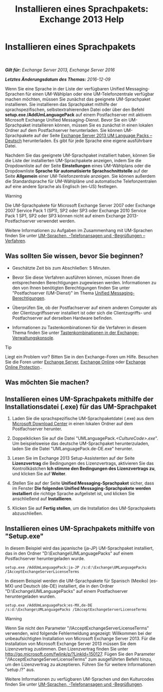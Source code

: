 ﻿---
title: 'Installieren eines Sprachpakets: Exchange 2013 Help'
TOCTitle: Installieren eines Sprachpakets
ms:assetid: ed14ffa5-c9b0-4367-b5da-564024b360ff
ms:mtpsurl: https://technet.microsoft.com/de-de/library/Dd876951(v=EXCHG.150)
ms:contentKeyID: 50477024
ms.date: 04/24/2018
mtps_version: v=EXCHG.150
ms.translationtype: HT
---

# Installieren eines Sprachpakets

 

_**Gilt für:** Exchange Server 2013, Exchange Server 2016_

_**Letztes Änderungsdatum des Themas:** 2016-12-09_

Wenn Sie eine Sprache in der Liste der verfügbaren Unified Messaging-Sprachen für einen UM-Wählplan oder eine UM-Telefonzentrale verfügbar machen möchten, müssen Sie zunächst das geeignete UM-Sprachpaket installieren. Sie installieren das Sprachpaket mithilfe der sprachspezifischen, selbstextrahierenden Datei oder über den Befehl **setup.exe /AddUmLanguagePack** auf einem Postfachserver mit aktivem Microsoft Exchange Unified Messaging-Dienst. Bevor Sie ein UM-Sprachpaket installieren können, müssen Sie es zunächst in einen lokalen Ordner auf dem Postfachserver herunterladen. Sie können UM-Sprachpakete auf der Seite [Exchange Server 2013 UM Language Packs – Deutsch](https://go.microsoft.com/fwlink/p/?linkid=266542) herunterladen. Es gibt für jede Sprache eine eigene ausführbare Datei.

Nachdem Sie das geeignete UM-Sprachpaket installiert haben, können Sie die Liste der installierten UM-Sprachpakete anzeigen, indem Sie die Dropdownliste auf der Seite **Einstellungen** eines UM-Wählplans oder die Dropdownliste **Sprache für automatisierte Sprachschnittstelle** auf der Seite **Allgemein** einer UM-Telefonzentrale anzeigen. Sie können außerdem die Standardsprache für UM-Wählpläne und automatische Telefonzentralen auf eine andere Sprache als Englisch (en-US) festlegen.


> [!WARNING]
> Die UM-Sprachpakete für Microsoft Exchange Server&nbsp;2007 oder Exchange 2007 Service Pack&nbsp;1&nbsp;(SP1), SP2 oder SP3 oder Exchange 2010 Service Pack&nbsp;1&nbsp;SP1, SP2 oder SP3 können nicht auf einem Exchange 2013-Postfachserver verwendet werden.



Weitere Informationen zu Aufgaben im Zusammenhang mit UM-Sprachen finden Sie unter [UM-Sprachen, -Telefonansagen und -Begrüßungen – Verfahren](um-languages-prompts-and-greetings-procedures-exchange-2013-help.md).

## Was sollten Sie wissen, bevor Sie beginnen?

  - Geschätzte Zeit bis zum Abschließen: 5 Minuten.

  - Bevor Sie diese Verfahren ausführen können, müssen Ihnen die entsprechenden Berechtigungen zugewiesen werden. Informationen zu den von Ihnen benötigten Berechtigungen finden Sie unter "Postfachserver (UM-Dienst)" im Thema [Unified Messaging-Berechtigungen](unified-messaging-permissions-exchange-2013-help.md).

  - Überprüfen Sie, ob der Postfachserver auf einem anderen Computer als der Clientzugriffsserver installiert ist oder sich die Clientzugriffs- und Postfachserver auf derselben Hardware befinden.

  - Informationen zu Tastenkombinationen für die Verfahren in diesem Thema finden Sie unter [Tastenkombinationen in der Exchange-Verwaltungskonsole](keyboard-shortcuts-in-the-exchange-admin-center-exchange-online-protection-help.md).


> [!TIP]
> Liegt ein Problem vor? Bitten Sie in den Exchange-Foren um Hilfe. Besuchen Sie die Foren unter <A href="https://go.microsoft.com/fwlink/p/?linkid=60612">Exchange Server</A>, <A href="https://go.microsoft.com/fwlink/p/?linkid=267542">Exchange Online</A> oder <A href="https://go.microsoft.com/fwlink/p/?linkid=285351">Exchange Online Protection</A>..



## Was möchten Sie machen?

## Installieren eines UM-Sprachpakets mithilfe der Installationsdatei (.exe) für das UM-Sprachpaket

1.  Laden Sie die sprachspezifische UM-Sprachpaketdatei (.exe) aus dem [Microsoft Download Center](https://go.microsoft.com/fwlink/p/?linkid=266542) in einen lokalen Ordner auf dem Postfachserver herunter.

2.  Doppelklicken Sie auf die Datei "UMLanguagePack.*\<CultureCode\>.exe*". Um beispielsweise das deutsche UM-Sprachpaket herunterzuladen, laden Sie die Datei "UMLanguagePack.de-DE.exe" herunter.

3.  Lesen Sie im Exchange 2013 Setup-Assistenten auf der Seite **Lizenzvertrag** die Bedingungen des Lizenzvertrags, aktivieren Sie das Kontrollkästchen **Ich stimme den Bedingungen des Lizenzvertrags zu**, und klicken Sie auf **Weiter**.

4.  Stellen Sie auf der Seite **Unified Messaging-Sprachpaket** sicher, dass im Fenster **Die folgenden Unified Messaging-Sprachpakete werden installiert** die richtige Sprache aufgelistet ist, und klicken Sie anschließend auf **Installieren**.

5.  Klicken Sie auf **Fertig stellen**, um die Installation des UM-Sprachpakets abzuschließen.

## Installieren eines UM-Sprachpakets mithilfe von "Setup.exe"

In diesem Beispiel wird das japanische (ja-JP) UM-Sprachpaket installiert, das in den Ordner "D:\\Exchange\\UMLanguagePacks" auf einem Postfachserver heruntergeladen wurde.

    setup.exe /AddUmLanguagePack:ja-JP /s:d:\Exchange\UMLanguagePacks /IAcceptExchangeServerLicenseTerms

In diesem Beispiel werden die UM-Sprachpakete für Spanisch (Mexiko) (es-MX) und Deutsch (de-DE) installiert, die in den Ordner "D:\\Exchange\\UMLanguagePacks" auf einem Postfachserver heruntergeladen wurden.

    setup.exe /AddUmLanguagePack:es-MX,de-DE /s:d:\Exchange\UMLanguagePacks /IAcceptExchangeServerLicenseTerms


> [!WARNING]
> Wenn Sie nicht den Parameter "/IAcceptExchangeServerLicenseTerms" verwenden, wird folgende Fehlermeldung angezeigt: Willkommen bei der unbeaufsichtigten Installation von Microsoft Exchange Server 2013. Für die Installation von Microsoft Exchange Server 2013 müssen Sie dem Lizenzvertrag zustimmen. Den Lizenzvertrag finden Sie unter http://go.microsoft.com/fwlink/p/?LinkId=150127. Fügen Sie den Parameter "/IAcceptExchangeServerLicenseTerms" zum ausgeführten Befehl hinzu, um den Lizenzvertrag zu akzeptieren. Führen Sie für weitere Informationen "setup /?" aus.



Weitere Informationen zu verfügbaren UM-Sprachen und den Kulturcodes finden Sie unter [UM-Sprachen, -Telefonansagen und -Begrüßungen](um-languages-prompts-and-greetings-exchange-2013-help.md).

